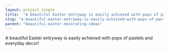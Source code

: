 ```yaml
---
layout: project_single
title:  "A beautiful Easter entryway is easily achieved with pops of pastels and everyday decor!"
slug: "a-beautiful-easter-entryway-is-easily-achieved-with-pops-of-pastels-and-everyday-decor"
parent: "beautiful-easter-decorating-ideas"
---
```

A beautiful Easter entryway is easily achieved with pops of pastels and everyday decor!